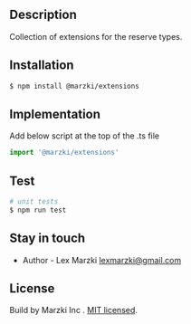## Description

Collection of extensions for the reserve types.

## Installation

```bash
$ npm install @marzki/extensions
```

## Implementation

Add below script at the top of the .ts file

```js
import '@marzki/extensions'
```

## Test

```bash
# unit tests
$ npm run test

```

## Stay in touch

- Author - Lex Marzki <lexmarzki@gmail.com>

## License

Build by Marzki Inc . [MIT licensed](LICENSE).
